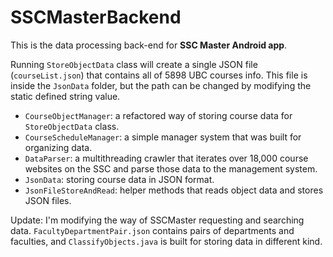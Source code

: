 # SSCMasterBackend

This is the data processing back-end for __SSC Master Android app__.

Running `StoreObjectData` class will create a single JSON file (`courseList.json`) that contains all of 5898 UBC courses info.
This file is inside the `JsonData` folder, but the path can be changed by modifying the static defined string value.

* `CourseObjectManager`: a refactored way of storing course data for `StoreObjectData` class.
* `CourseScheduleManager`: a simple manager system that was built for organizing data.
* `DataParser`: a multithreading crawler that iterates over 18,000 course websites on the SSC and parse those data to the management system.
* `JsonData`: storing course data in JSON format. 
* `JsonFileStoreAndRead`: helper methods that reads object data and stores JSON files.

Update:
I'm modifying the way of SSCMaster requesting and searching data.
`FacultyDepartmentPair.json` contains pairs of departments and faculties, and `ClassifyObjects.java` is built for storing data in different kind.
